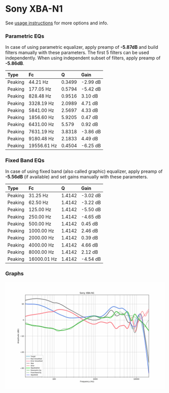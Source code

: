 # Sony XBA-N1
See [usage instructions](https://github.com/jaakkopasanen/AutoEq#usage) for more options and info.

### Parametric EQs
In case of using parametric equalizer, apply preamp of **-5.87dB** and build filters manually
with these parameters. The first 5 filters can be used independently.
When using independent subset of filters, apply preamp of **-5.86dB**.

| Type    | Fc          |      Q | Gain     |
|:--------|:------------|:-------|:---------|
| Peaking | 44.21 Hz    | 0.3499 | -2.99 dB |
| Peaking | 177.05 Hz   | 0.5794 | -5.42 dB |
| Peaking | 828.48 Hz   | 0.9516 | 3.10 dB  |
| Peaking | 3328.19 Hz  | 2.0989 | 4.71 dB  |
| Peaking | 5841.00 Hz  | 2.5697 | 4.33 dB  |
| Peaking | 1856.60 Hz  | 5.9205 | 0.47 dB  |
| Peaking | 6431.00 Hz  | 5.579  | 0.92 dB  |
| Peaking | 7631.19 Hz  | 3.8318 | -3.86 dB |
| Peaking | 9180.48 Hz  | 2.1833 | 4.49 dB  |
| Peaking | 19556.61 Hz | 0.4504 | -6.25 dB |

### Fixed Band EQs
In case of using fixed band (also called graphic) equalizer, apply preamp of **-5.56dB**
(if available) and set gains manually with these parameters.

| Type    | Fc          |      Q | Gain     |
|:--------|:------------|:-------|:---------|
| Peaking | 31.25 Hz    | 1.4142 | -3.02 dB |
| Peaking | 62.50 Hz    | 1.4142 | -3.22 dB |
| Peaking | 125.00 Hz   | 1.4142 | -5.50 dB |
| Peaking | 250.00 Hz   | 1.4142 | -4.65 dB |
| Peaking | 500.00 Hz   | 1.4142 | 0.45 dB  |
| Peaking | 1000.00 Hz  | 1.4142 | 2.46 dB  |
| Peaking | 2000.00 Hz  | 1.4142 | 0.39 dB  |
| Peaking | 4000.00 Hz  | 1.4142 | 4.66 dB  |
| Peaking | 8000.00 Hz  | 1.4142 | 2.12 dB  |
| Peaking | 16000.01 Hz | 1.4142 | -4.54 dB |

### Graphs
![](./Sony%20XBA-N1.png)
